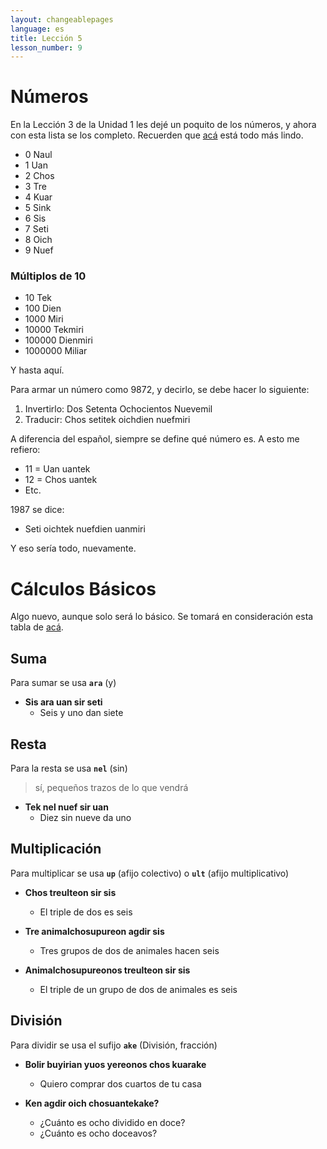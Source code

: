 ```yaml
---
layout: changeablepages
language: es
title: Lección 5
lesson_number: 9
---
```


# Números 

En la Lección 3 de la Unidad 1 les dejé un poquito de los números, y ahora con esta lista se los completo. Recuerden que [acá](../../../../docs/numbers) está todo más lindo.

- 0 Naul
- 1 Uan
- 2 Chos
- 3 Tre
- 4 Kuar
- 5 Sink
- 6 Sis
- 7 Seti
- 8 Oich
- 9 Nuef

### Múltiplos de 10

- 10 Tek
- 100 Dien
- 1000 Miri
- 10000 Tekmiri
- 100000 Dienmiri
- 1000000 Miliar

Y hasta aquí.

Para armar un número como 9872, y decirlo, se debe hacer lo siguiente:

1. Invertirlo: Dos Setenta Ochocientos Nuevemil
2. Traducir: Chos setitek oichdien nuefmiri

A diferencia del español, siempre se define qué número es. A esto me refiero:

- 11 = Uan uantek
- 12 = Chos uantek
- Etc.

1987 se dice:
- Seti oichtek nuefdien uanmiri

Y eso sería todo, nuevamente.

# Cálculos Básicos

Algo nuevo, aunque solo será lo básico. Se tomará en consideración esta tabla de [acá](../../../../docs/numbers). 

## Suma 

Para sumar se usa **`ara`** (y)

- **Sis ara uan sir seti**
  - Seis y uno dan siete

## Resta

Para la resta se usa **`nel`** (sin)
> sí, pequeños trazos de lo que vendrá

- **Tek nel nuef sir uan**
  - Diez sin nueve da uno

## Multiplicación 

Para multiplicar se usa **`up`** (afijo colectivo) o **`ult`** (afijo multiplicativo)

- **Chos treulteon sir sis**
  - El triple de dos es seis

- **Tre animalchosupureon agdir sis**
  - Tres grupos de dos de animales hacen seis
  
- **Animalchosupureonos treulteon sir sis**
  - El triple de un grupo de dos de animales es seis

## División

Para dividir se usa el sufijo **`ake`** (División, fracción)

- **Bolir buyirian yuos yereonos chos kuarake**
  - Quiero comprar dos cuartos de tu casa

- **Ken agdir oich chosuantekake?**
  - ¿Cuánto es ocho dividido en doce?
  - ¿Cuánto es ocho doceavos?
